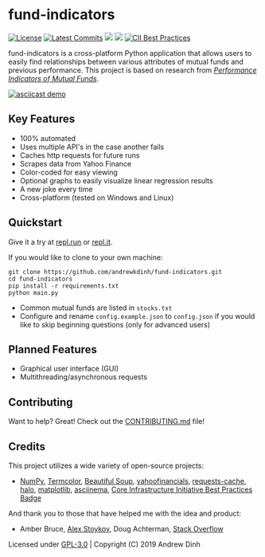 # fund-indicators

[![License](https://img.shields.io/github/license/andrewkdinh/fund-indicators.svg)](https://raw.githubusercontent.com/andrewkdinh/fund-indicators/master/LICENSE)
[![Latest Commits](https://img.shields.io/github/last-commit/andrewkdinh/fund-indicators.svg)](https://github.com/andrewkdinh/fund-indicators/commits/master)
![](https://img.shields.io/github/languages/top/andrewkdinh/fund-indicators.svg)
![](https://img.shields.io/github/languages/code-size/andrewkdinh/fund-indicators.svg)
[![CII Best Practices](https://bestpractices.coreinfrastructure.org/projects/2667/badge)](https://bestpractices.coreinfrastructure.org/projects/2667)

fund-indicators is a cross-platform Python application that allows users to easily find relationships between various attributes of mutual funds and previous performance. This project is based on research from [*Performance Indicators of Mutual Funds*](https://nextcloud.andrewkdinh.com/s/xNgGQ4nPNkSqJti).

[![asciicast demo](https://asciinema.org/a/jLmZapnMFGCRiiSUITY21erLW.svg)](https://asciinema.org/a/jLmZapnMFGCRiiSUITY21erLW?autoplay=1&preload=1)

## Key Features

- 100% automated
- Uses multiple API's in the case another fails
- Caches http requests for future runs
- Scrapes data from Yahoo Finance
- Color-coded for easy viewing
- Optional graphs to easily visualize linear regression results
- A new joke every time
- Cross-platform (tested on Windows and Linux)

## Quickstart

Give it a try at [repl.run](https://fund-indicators.andrewkdinh.repl.run) or [repl.it](https://repl.it/@andrewkdinh/fund-indicators).

If you would like to clone to your own machine:

```shell
git clone https://github.com/andrewkdinh/fund-indicators.git
cd fund-indicators
pip install -r requirements.txt
python main.py
```

- Common mutual funds are listed in `stocks.txt`
- Configure and rename `config.example.json` to `config.json` if you would like to skip beginning questions (only for advanced users)

## Planned Features

- Graphical user interface (GUI)
- Multithreading/asynchronous requests

## Contributing

Want to help? Great! Check out the [CONTRIBUTING.md](https://github.com/andrewkdinh/fund-indicators/blob/master/CONTRIBUTING.md) file!

## Credits

This project utilizes a wide variety of open-source projects:

- [NumPy](https://github.com/numpy/numpy), [Termcolor](https://github.com/hfeeki/termcolor), [Beautiful Soup](https://launchpad.net/beautifulsoup), [yahoofinancials](https://github.com/JECSand/yahoofinancials), [requests-cache](https://github.com/reclosedev/requests-cache), [halo](https://github.com/manrajgrover/halo), [matplotlib](https://github.com/matplotlib/matplotlib), [asciinema](https://github.com/asciinema/asciinema), [Core Infrastructure Initiative Best Practices Badge](https://github.com/coreinfrastructure/best-practices-badge)

And thank you to those that have helped me with the idea and product:

- Amber Bruce, [Alex Stoykov](http://stoykov.us/), Doug Achterman, [Stack Overflow](https://stackoverflow.com)

Licensed under [GPL-3.0](https://raw.githubusercontent.com/andrewkdinh/fund-indicators/master/LICENSE) | Copyright (C) 2019  Andrew Dinh
